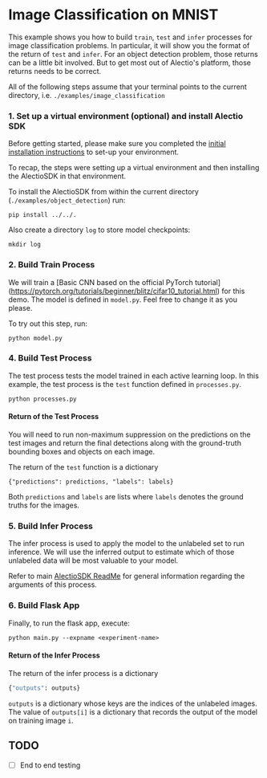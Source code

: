 # Image Classification on MNIST

This example shows you how to build `train`, `test` and `infer` processes
for image classification problems. In particular, it will show you the format
of the return of `test` and `infer`. For an object detection problem, those
returns can be a little bit involved. But to get most out of Alectio's platform,
those returns needs to be correct. 

All of the following steps assume that your terminal points to the current directory, i.e. `./examples/image_classification`

### 1. Set up a virtual environment (optional) and install Alectio SDK
Before getting started, please make sure you completed the [initial installation instructions](../../README.md) to set-up your environment. 

To recap, the steps were setting up a virtual environment and then installing the AlectioSDK in that environment. 

To install the AlectioSDK from within the current directory (`./examples/object_detection`) run:

```
pip install ../../.
```

Also create a directory `log` to store model checkpoints:
```
mkdir log
```

### 2. Build Train Process
We will train a [Basic CNN based on the official PyTorch tutorial] (https://pytorch.org/tutorials/beginner/blitz/cifar10_tutorial.html) for
this demo. The model is defined in `model.py`. Feel free to change it as you please. 

To try out this step, run:

```
python model.py
```

### 4. Build Test Process
The test process tests the model trained in each active learning loop.
In this example, the test process is the `test` function defined 
in `processes.py`. 

```
python processes.py
```

#### Return of the Test Process 
You will need to run non-maximum suppression on the predictions on the test images and return 
the final detections along with the ground-truth bounding boxes and objects
on each image. 

The return of the `test` function is a dictionary 
```
{"predictions": predictions, "labels": labels}
```

Both `predictions` and `labels` are lists where `labels` denotes the ground truths for the images.

### 5. Build Infer Process
The infer process is used to apply the model to the unlabeled set to run inference. 
We will use the inferred output to estimate which of those unlabeled data will
be most valuable to your model.

Refer to main [AlectioSDK ReadMe](../../README.md) for general information regarding the 
arguments of this process.

### 6. Build Flask App 
Finally, to run the flask app, execute:

```
python main.py --expname <experiment-name>
```

#### Return of the Infer Process
The return of the infer process is a dictionary
```python
{"outputs": outputs}
```

`outputs` is a dictionary whose keys are the indices of the unlabeled
images. The value of `outputs[i]` is a dictionary that records the output of
the model on training image `i`. 

## TODO
  - [ ] End to end testing
 
